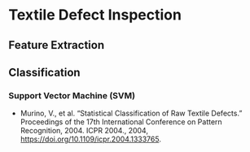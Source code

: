 # Textile Defect Inspection

## Feature Extraction

## Classification
### Support Vector Machine (SVM)

- Murino, V., et al. “Statistical Classification of Raw Textile Defects.” Proceedings of the 17th International Conference on Pattern Recognition, 2004. ICPR 2004., 2004, https://doi.org/10.1109/icpr.2004.1333765.
